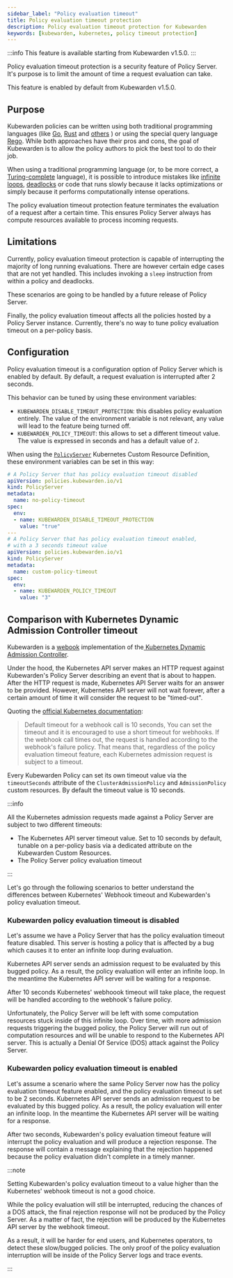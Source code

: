 ```yaml
---
sidebar_label: "Policy evaluation timeout"
title: Policy evaluation timeout protection
description: Policy evaluation timeout protection for Kubewarden
keywords: [kubewarden, kubernetes, policy timeout protection]
---
```



:::info
This feature is available starting from Kubewarden v1.5.0.
:::

Policy evaluation timeout protection is a security feature of Policy Server.
It's purpose is to limit the amount of time a request evaluation can take.

This feature is enabled by default from Kubewarden v1.5.0.

## Purpose

Kubewarden policies can be written using both traditional programming languages
(like [Go](../writing-policies/go/01-intro-go.md),
[Rust](../writing-policies/rust/01-intro-rust.md) and
[others](../writing-policies/index.md)
) or using the special query language [Rego](../writing-policies/rego/01-intro-rego.md).
While both approaches have their pros and cons, the goal of Kubewarden is to allow the policy
authors to pick the best tool to do their job.

When using a traditional programming language (or, to be
more correct, a [Turing-complete](https://en.wikipedia.org/wiki/Turing_completeness)
language), it is possible to introduce mistakes like
[infinite loops](https://en.wikipedia.org/wiki/Infinite_loop),
[deadlocks](https://en.wikipedia.org/wiki/Deadlock) or code that runs slowly
because it lacks optimizations or simply because it performs computationally
intense operations.

The policy evaluation timeout protection feature terminates the evaluation of
a request after a certain time. This ensures Policy Server always has compute
resources available to process incoming requests.

## Limitations

Currently, policy evaluation timeout protection is capable of interrupting
the majority of long running evaluations.
There are however certain edge cases that are not yet handled. This includes
invoking a `sleep` instruction from within a policy and deadlocks.

These scenarios are going to be handled by a future release of Policy Server.

Finally, the policy evaluation timeout affects all the policies hosted by a
Policy Server instance. Currently, there's no way to tune policy evaluation timeout
on a per-policy basis.

## Configuration

Policy evaluation timeout is a configuration option of Policy Server which is
enabled by default.
By default, a request evaluation is interrupted after 2 seconds.

This behavior can be tuned by using these environment variables:

* `KUBEWARDEN_DISABLE_TIMEOUT_PROTECTION`: this disables policy evaluation entirely.
  The value of the environment variable is not relevant, any value will lead to the
  feature being turned off.
* `KUBEWARDEN_POLICY_TIMEOUT`: this allows to set a different timeout value. The
  value is expressed in seconds and has a default value of `2`.

When using the [`PolicyServer`](https://doc.crds.dev/github.com/kubewarden/kubewarden-controller/policies.kubewarden.io/PolicyServer/v1@v1.4.2)
Kubernetes Custom Resource Definition, these environment variables can be set in
this way:

```yaml
# A Policy Server that has policy evaluation timeout disabled
apiVersion: policies.kubewarden.io/v1
kind: PolicyServer
metadata:
  name: no-policy-timeout
spec:
  env:
  - name: KUBEWARDEN_DISABLE_TIMEOUT_PROTECTION
    value: "true"
---
# A Policy Server that has policy evaluation timeout enabled,
# with a 3 seconds timeout value
apiVersion: policies.kubewarden.io/v1
kind: PolicyServer
metadata:
  name: custom-policy-timeout
spec:
  env:
  - name: KUBEWARDEN_POLICY_TIMEOUT
    value: "3"
```

## Comparison with Kubernetes Dynamic Admission Controller timeout

Kubewarden is a [webook](https://en.wikipedia.org/wiki/Webhook) implementation of  the[ Kubernetes Dynamic Admission Controller](https://kubernetes.io/docs/reference/access-authn-authz/extensible-admission-controllers/).

Under the hood, the Kubernetes API server makes an HTTP request against  Kubewarden's Policy Server
describing an event that is about to happen. After the HTTP request is made,
Kubernetes API Server waits for an answer to be provided. However, Kubernetes
API server will not wait forever, after a certain amount of time it will
consider the request to be "timed-out".

Quoting the [official Kubernetes documentation](https://kubernetes.io/docs/reference/access-authn-authz/extensible-admission-controllers/#timeouts):

> Default timeout for a webhook call is 10 seconds, You can set the timeout and
> it is encouraged to use a short timeout for webhooks.
> If the webhook call times out, the request is handled according to the
> webhook's failure policy.
That means that, regardless of the policy evaluation timeout feature, each
Kubernetes admission request is subject to a timeout.

Every Kubewarden Policy can set its own timeout value via the `timeoutSeconds`
attribute of the `ClusterAdmissionPolicy` and `AdmissionPolicy` custom resources.
By default the timeout value is 10 seconds.

:::info

All the Kubernetes admission requests made against a Policy Server are subject
to two different timeouts:

* The Kubernetes API server timeout value. Set to 10 seconds by default, tunable
  on a per-policy basis via a dedicated attribute on the Kubewarden Custom Resources.
* The Policy Server policy evaluation timeout

:::

Let's go through the following scenarios to better understand the differences
between Kubernetes' Webhook timeout and Kubewarden's policy evaluation timeout.

### Kubewarden policy evaluation timeout is disabled

Let's assume we have a Policy Server that has the policy evaluation timeout
feature disabled. This server is hosting a policy that is affected by a bug
which causes it to enter an infinite loop during evaluation.

Kubernetes API server sends an admission request to be evaluated by this
bugged policy. As a result, the policy evaluation will enter an infinite loop.
In the meantime the Kubernetes API server will be waiting for a response.

After 10 seconds Kubernetes' webhoook timeout will take place, the request
will be handled according to the webhook's failure policy.

Unfortunately, the Policy Server will be left with some computation resources stuck
inside of this infinite loop. Over time, with more admission requests
triggering the bugged policy, the Policy Server will run out of computation resources
and will be unable to respond to the Kubernetes API server. This is actually a
Denial Of Service (DOS) attack against the Policy Server.

### Kubewarden policy evaluation timeout is enabled

Let's assume a scenario where the same Policy Server now has the policy evaluation timeout
feature enabled, and the policy evaluation timeout is set to be 2 seconds.
Kubernetes API server sends an admission request to be evaluated by this
bugged policy. As a result, the policy evaluation will enter an infinite loop.
In the meantime the Kubernetes API server will be waiting for a response.

After two seconds, Kubewarden's policy evaluation timeout feature will interrupt
the policy evaluation and will produce a rejection response.
The response will contain a message explaining that the rejection
happened because the policy evaluation didn't complete in a timely manner.

:::note

Setting Kubewarden's policy evaluation timeout to a value higher than the
Kubernetes' webhook timeout is not a good choice.

While the policy evaluation will still be interrupted, reducing the chances
of a DOS attack, the final rejection response will not be produced by the Policy
Server. As a matter of fact, the rejection will be produced by the Kubernetes
API server by the webhook timeout.

As a result, it will be harder for end users, and Kubernetes operators, to
detect these slow/bugged policies. The only proof of the policy evaluation
interruption will be inside of the Policy Server logs and trace events.

:::
